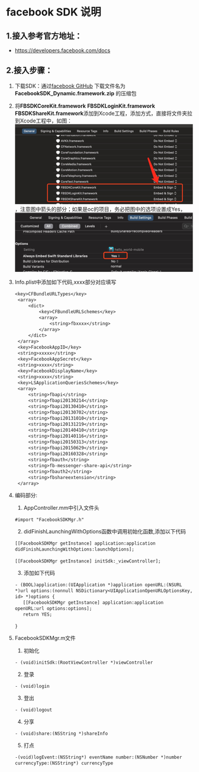 # facebook SDK 说明
## 1.接入参考官方地址：
- https://developers.facebook.com/docs
## 2.接入步骤：
1. 下载SDK：通过[facebook GitHub](https://github.com/facebook/facebook-ios-sdk/releases) 下载文件名为 **FacebookSDK_Dynamic.framework.zip** 的压缩包
2. 将**FBSDKCoreKit.framework** **FBSDKLoginKit.framework** **FBSDKShareKit.framework**添加到Xcode工程，添加方式，直接将文件夹拉到Xcode工程中，如图：![image](https://raw.githubusercontent.com/zxxia2016/SDKExample/main/Ios/FacebookSDK/Image/1.jpg)，注意图中箭头的部分；如果是oc的项目，务必把图中的选项设置成Yes，![image](https://raw.githubusercontent.com/zxxia2016/SDKExample/main/Ios/FacebookSDK/Image/2.jpg)
3. Info.plist中添加如下代码,xxxx部分对应填写
   ```
   <key>CFBundleURLTypes</key>
	<array>
		<dict>
			<key>CFBundleURLSchemes</key>
			<array>
				<string>fbxxxx</string>
			</array>
		</dict>
	</array>
    <key>FacebookAppID</key>
	<string>xxxxx</string>
	<key>FacebookAppSecret</key>
	<string>xxxx</string>
	<key>FacebookDisplayName</key>
	<string>xxxx</string>
	<key>LSApplicationQueriesSchemes</key>
	<array>
		<string>fbapi</string>
		<string>fbapi20130214</string>
		<string>fbapi20130410</string>
		<string>fbapi20130702</string>
		<string>fbapi20131010</string>
		<string>fbapi20131219</string>
		<string>fbapi20140410</string>
		<string>fbapi20140116</string>
		<string>fbapi20150313</string>
		<string>fbapi20150629</string>
		<string>fbapi20160328</string>
		<string>fbauth</string>
		<string>fb-messenger-share-api</string>
		<string>fbauth2</string>
		<string>fbshareextension</string>
	</array>
   ```
4. 编码部分:
    1. AppController.mm中引入文件头     
    ``` 
    #import "FacebookSDKMgr.h"
    ```
    2. didFinishLaunchingWithOptions函数中调用初始化函数,添加以下代码
    ```
    [[FacebookSDKMgr getInstance] application:application didFinishLaunchingWithOptions:launchOptions];

    [[FacebookSDKMgr getInstance] initSdk:_viewController];
    ```
    3. 添加如下代码
    ```
    - (BOOL)application:(UIApplication *)application openURL:(NSURL *)url options:(nonnull NSDictionary<UIApplicationOpenURLOptionsKey, id> *)options {
       [[FacebookSDKMgr getInstance] application:application openURL:url options:options];
       return YES;
       
    }
    ```
5. FacebookSDKMgr.m文件
    1. 初始化
    ```
    - (void)initSdk:(RootViewController *)viewController
    ```
    2. 登录
    ```
    - (void)login
    ```
    3. 登出
    ```
    - (void)logout
    ```
    4. 分享
    ```
    - (void)share:(NSString *)shareInfo
    ```
    
    5. 打点
    ```
    -(void)logEvent:(NSString*) eventName number:(NSNumber *)number currencyType:(NSString*) currencyType
    ```
